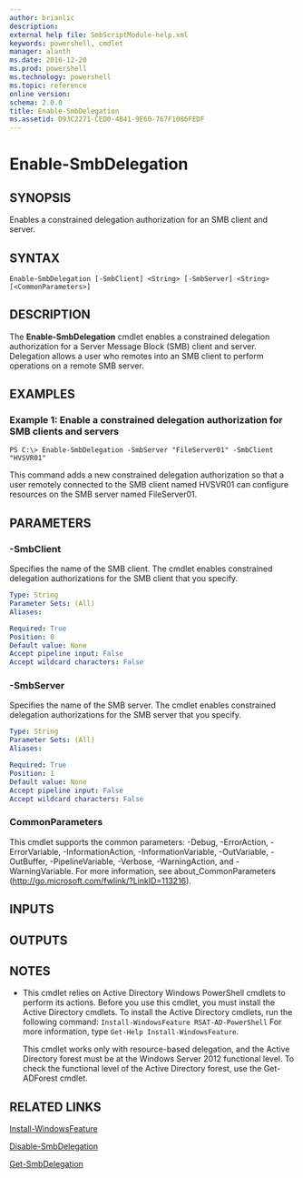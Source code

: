 ```yaml
---
author: brianlic
description: 
external help file: SmbScriptModule-help.xml
keywords: powershell, cmdlet
manager: alanth
ms.date: 2016-12-20
ms.prod: powershell
ms.technology: powershell
ms.topic: reference
online version: 
schema: 2.0.0
title: Enable-SmbDelegation
ms.assetid: D93C2271-CED0-4B41-9E60-767F1086FEDF
---
```


# Enable-SmbDelegation

## SYNOPSIS
Enables a constrained delegation authorization for an SMB client and server.

## SYNTAX

```
Enable-SmbDelegation [-SmbClient] <String> [-SmbServer] <String> [<CommonParameters>]
```

## DESCRIPTION
The **Enable-SmbDelegation** cmdlet enables a constrained delegation authorization for a Server Message Block (SMB) client and server.
Delegation allows a user who remotes into an SMB client to perform operations on a remote SMB server.

## EXAMPLES

### Example 1: Enable a constrained delegation authorization for SMB clients and servers
```
PS C:\> Enable-SmbDelegation -SmbServer "FileServer01" -SmbClient "HVSVR01"
```

This command adds a new constrained delegation authorization so that a user remotely connected to the SMB client named HVSVR01 can configure resources on the SMB server named FileServer01.

## PARAMETERS

### -SmbClient
Specifies the name of the SMB client.
The cmdlet enables constrained delegation authorizations for the SMB client that you specify.

```yaml
Type: String
Parameter Sets: (All)
Aliases: 

Required: True
Position: 0
Default value: None
Accept pipeline input: False
Accept wildcard characters: False
```

### -SmbServer
Specifies the name of the SMB server.
The cmdlet enables constrained delegation authorizations for the SMB server that you specify.

```yaml
Type: String
Parameter Sets: (All)
Aliases: 

Required: True
Position: 1
Default value: None
Accept pipeline input: False
Accept wildcard characters: False
```

### CommonParameters
This cmdlet supports the common parameters: -Debug, -ErrorAction, -ErrorVariable, -InformationAction, -InformationVariable, -OutVariable, -OutBuffer, -PipelineVariable, -Verbose, -WarningAction, and -WarningVariable. For more information, see about_CommonParameters (http://go.microsoft.com/fwlink/?LinkID=113216).

## INPUTS

## OUTPUTS

## NOTES
* This cmdlet relies on Active Directory Windows PowerShell cmdlets to perform its actions. Before you use this cmdlet, you must install the Active Directory cmdlets. To install the Active Directory cmdlets, run the following command: 
`Install-WindowsFeature RSAT-AD-PowerShell`
For more information, type `Get-Help Install-WindowsFeature`.

  This cmdlet works only with resource-based delegation, and the Active Directory forest must be at the Windows Server 2012 functional level.
To check the functional level of the Active Directory forest, use the Get-ADForest cmdlet.

## RELATED LINKS

[Install-WindowsFeature](../../server-manager/Install-WindowsFeature.md)

[Disable-SmbDelegation](./Disable-SmbDelegation.md)

[Get-SmbDelegation](./Get-SmbDelegation.md)

